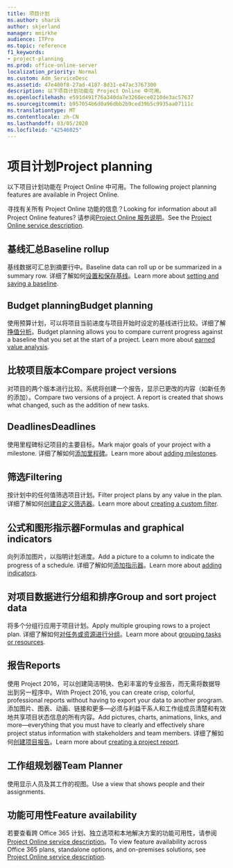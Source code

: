```yaml
---
title: 项目计划
ms.author: sharik
author: skjerland
manager: mnirkhe
audience: ITPro
ms.topic: reference
f1_keywords:
- project-planning
ms.prod: office-online-server
localization_priority: Normal
ms.custom: Adm_ServiceDesc
ms.assetid: 47e400f8-27ad-4187-8d31-e47ac3767300
description: 以下项目计划功能在 Project Online 中可用。
ms.openlocfilehash: e591d491f76a340da7e3260ece0210de3ac57637
ms.sourcegitcommit: b957054b6d0a96dbb2b9ced39b5c9935aa07111c
ms.translationtype: MT
ms.contentlocale: zh-CN
ms.lasthandoff: 03/05/2020
ms.locfileid: "42546025"
---
```

# <a name="project-planning"></a><span data-ttu-id="b4a6c-103">项目计划</span><span class="sxs-lookup"><span data-stu-id="b4a6c-103">Project planning</span></span>

<span data-ttu-id="b4a6c-104">以下项目计划功能在 Project Online 中可用。</span><span class="sxs-lookup"><span data-stu-id="b4a6c-104">The following project planning features are available in Project Online.</span></span>
  
<span data-ttu-id="b4a6c-105">寻找有关所有 Project Online 功能的信息？</span><span class="sxs-lookup"><span data-stu-id="b4a6c-105">Looking for information about all Project Online features?</span></span> <span data-ttu-id="b4a6c-106">请参阅[Project Online 服务说明](project-online-service-description.md)。</span><span class="sxs-lookup"><span data-stu-id="b4a6c-106">See the [Project Online service description](project-online-service-description.md).</span></span>
  
## <a name="baseline-rollup"></a><span data-ttu-id="b4a6c-107">基线汇总</span><span class="sxs-lookup"><span data-stu-id="b4a6c-107">Baseline rollup</span></span>

<span data-ttu-id="b4a6c-108">基线数据可汇总到摘要行中。</span><span class="sxs-lookup"><span data-stu-id="b4a6c-108">Baseline data can roll up or be summarized in a summary row.</span></span> <span data-ttu-id="b4a6c-109">详细了解如何[设置和保存基线](https://go.microsoft.com/fwlink/p/?LinkId=271346)。</span><span class="sxs-lookup"><span data-stu-id="b4a6c-109">Learn more about [setting and saving a baseline](https://go.microsoft.com/fwlink/p/?LinkId=271346).</span></span>
  
## <a name="budget-planning"></a><span data-ttu-id="b4a6c-110">Budget planning</span><span class="sxs-lookup"><span data-stu-id="b4a6c-110">Budget planning</span></span>

<span data-ttu-id="b4a6c-p103">使用预算计划，可以将项目当前进度与项目开始时设定的基线进行比较。详细了解[挣值分析](https://go.microsoft.com/fwlink/p/?LinkId=271336)。</span><span class="sxs-lookup"><span data-stu-id="b4a6c-p103">Budget planning allows you to compare current progress against a baseline that you set at the start of a project. Learn more about [earned value analysis](https://go.microsoft.com/fwlink/p/?LinkId=271336).</span></span>
  
## <a name="compare-project-versions"></a><span data-ttu-id="b4a6c-113">比较项目版本</span><span class="sxs-lookup"><span data-stu-id="b4a6c-113">Compare project versions</span></span>

<span data-ttu-id="b4a6c-p104">对项目的两个版本进行比较。系统将创建一个报告，显示已更改的内容（如新任务的添加）。</span><span class="sxs-lookup"><span data-stu-id="b4a6c-p104">Compare two versions of a project. A report is created that shows what changed, such as the addition of new tasks.</span></span>
  
## <a name="deadlines"></a><span data-ttu-id="b4a6c-116">Deadlines</span><span class="sxs-lookup"><span data-stu-id="b4a6c-116">Deadlines</span></span>

<span data-ttu-id="b4a6c-117">使用里程碑标记项目的主要目标。</span><span class="sxs-lookup"><span data-stu-id="b4a6c-117">Mark major goals of your project with a milestone.</span></span> <span data-ttu-id="b4a6c-118">详细了解如何[添加里程碑](https://go.microsoft.com/fwlink/p/?LinkId=271339)。</span><span class="sxs-lookup"><span data-stu-id="b4a6c-118">Learn more about [adding milestones](https://go.microsoft.com/fwlink/p/?LinkId=271339).</span></span>
  
## <a name="filtering"></a><span data-ttu-id="b4a6c-119">筛选</span><span class="sxs-lookup"><span data-stu-id="b4a6c-119">Filtering</span></span>

<span data-ttu-id="b4a6c-120">按计划中的任何值筛选项目计划。</span><span class="sxs-lookup"><span data-stu-id="b4a6c-120">Filter project plans by any value in the plan.</span></span> <span data-ttu-id="b4a6c-121">详细了解如何[创建自定义筛选器](https://go.microsoft.com/fwlink/p/?LinkId=271341)。</span><span class="sxs-lookup"><span data-stu-id="b4a6c-121">Learn more about [creating a custom filter](https://go.microsoft.com/fwlink/p/?LinkId=271341).</span></span>
  
## <a name="formulas-and-graphical-indicators"></a><span data-ttu-id="b4a6c-122">公式和图形指示器</span><span class="sxs-lookup"><span data-stu-id="b4a6c-122">Formulas and graphical indicators</span></span>

<span data-ttu-id="b4a6c-123">向列添加图片，以指明计划进度。</span><span class="sxs-lookup"><span data-stu-id="b4a6c-123">Add a picture to a column to indicate the progress of a schedule.</span></span> <span data-ttu-id="b4a6c-124">详细了解如何[添加指示器](https://go.microsoft.com/fwlink/p/?LinkId=271340)。</span><span class="sxs-lookup"><span data-stu-id="b4a6c-124">Learn more about [adding indicators](https://go.microsoft.com/fwlink/p/?LinkId=271340).</span></span>
  
## <a name="group-and-sort-project-data"></a><span data-ttu-id="b4a6c-125">对项目数据进行分组和排序</span><span class="sxs-lookup"><span data-stu-id="b4a6c-125">Group and sort project data</span></span>

<span data-ttu-id="b4a6c-126">将多个分组行应用于项目计划。</span><span class="sxs-lookup"><span data-stu-id="b4a6c-126">Apply multiple grouping rows to a project plan.</span></span> <span data-ttu-id="b4a6c-127">详细了解如何[对任务或资源进行分组](https://go.microsoft.com/fwlink/p/?LinkId=271326)。</span><span class="sxs-lookup"><span data-stu-id="b4a6c-127">Learn more about [grouping tasks or resources](https://go.microsoft.com/fwlink/p/?LinkId=271326).</span></span>
  
## <a name="reports"></a><span data-ttu-id="b4a6c-128">报告</span><span class="sxs-lookup"><span data-stu-id="b4a6c-128">Reports</span></span>

<span data-ttu-id="b4a6c-129">使用 Project 2016，可以创建简洁明快、色彩丰富的专业报告，而无需将数据导出到另一程序中。</span><span class="sxs-lookup"><span data-stu-id="b4a6c-129">With Project 2016, you can create crisp, colorful, professional reports without having to export your data to another program.</span></span> <span data-ttu-id="b4a6c-130">添加图片、图表、动画、链接和更多&mdash;必须与利益干系人和工作组成员清楚和有效地共享项目状态信息的所有内容。</span><span class="sxs-lookup"><span data-stu-id="b4a6c-130">Add pictures, charts, animations, links, and more&mdash;everything that you must have to clearly and effectively share project status information with stakeholders and team members.</span></span> <span data-ttu-id="b4a6c-131">详细了解如何[创建项目报告](https://go.microsoft.com/fwlink/p/?LinkId=271349)。</span><span class="sxs-lookup"><span data-stu-id="b4a6c-131">Learn more about [creating a project report](https://go.microsoft.com/fwlink/p/?LinkId=271349).</span></span>
  
## <a name="team-planner"></a><span data-ttu-id="b4a6c-132">工作组规划器</span><span class="sxs-lookup"><span data-stu-id="b4a6c-132">Team Planner</span></span>

<span data-ttu-id="b4a6c-133">使用显示人员及其工作的视图。</span><span class="sxs-lookup"><span data-stu-id="b4a6c-133">Use a view that shows people and their assignments.</span></span> 
  
## <a name="feature-availability"></a><span data-ttu-id="b4a6c-134">功能可用性</span><span class="sxs-lookup"><span data-stu-id="b4a6c-134">Feature availability</span></span>

<span data-ttu-id="b4a6c-135">若要查看跨 Office 365 计划、独立选项和本地解决方案的功能可用性，请参阅[Project Online service description](project-online-service-description.md)。</span><span class="sxs-lookup"><span data-stu-id="b4a6c-135">To view feature availability across Office 365 plans, standalone options, and on-premises solutions, see [Project Online service description](project-online-service-description.md).</span></span>
  